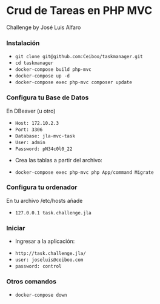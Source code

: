 # Crud de Tareas en PHP MVC
Challenge by José Luis Alfaro

### Instalación ###
* `git clone git@github.com:Ceiboo/taskmanager.git`
* `cd taskmanager`
* `docker-compose build php-mvc`
* `docker-compose up -d`
* `docker-compose exec php-mvc composer update`

### Configura tu Base de Datos ###
En DBeaver (u otro)
* `Host: 172.10.2.3`
* `Port: 3306`
* `Database: jla-mvc-task`
* `User: admin`
* `Password: pN34c0l0_22`

- Crea las tablas a partir del archivo:
* `docker-compose exec php-mvc php App/command Migrate`

### Configura tu ordenador ###
En tu archivo /etc/hosts añade
* `127.0.0.1 task.challenge.jla`

### Iniciar ###
- Ingresar a la aplicación:
* `http://task.challenge.jla/`
* `user: joseluis@ceiboo.com`
* `password: control`

### Otros comandos ###
* `docker-compose down`
